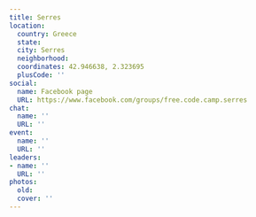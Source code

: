 ```yaml
---
title: Serres
location:
  country: Greece
  state: 
  city: Serres
  neighborhood: 
  coordinates: 42.946638, 2.323695
  plusCode: ''
social:
  name: Facebook page
  URL: https://www.facebook.com/groups/free.code.camp.serres
chat:
  name: ''
  URL: ''
event:
  name: ''
  URL: ''
leaders:
- name: ''
  URL: ''
photos:
  old: 
  cover: ''
---
```

